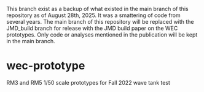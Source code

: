 This branch exist as a backup of what existed in the main branch of this repository as of August 28th, 2025. It was a smattering of code from several years. The main branch of this repository will be replaced with the JMD_build branch for release with the JMD build paper on the WEC prototypes. Only code or analyses mentioned in the publication will be kept in the main branch.
# wec-prototype
RM3 and RM5 1/50 scale prototypes for Fall 2022 wave tank test
